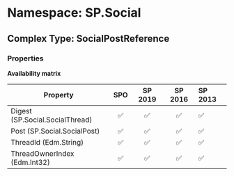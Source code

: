 # Namespace: SP.Social

## Complex Type: SocialPostReference

### Properties

**Availability matrix**

Property | SPO | SP 2019 | SP 2016 | SP 2013
----------|:---:|:-------:|:-------:|:-------
Digest (SP.Social.SocialThread) | ✅ | ✅ | ✅ | ✅
Post (SP.Social.SocialPost) | ✅ | ✅ | ✅ | ✅
ThreadId (Edm.String) | ✅ | ✅ | ✅ | ✅
ThreadOwnerIndex (Edm.Int32) | ✅ | ✅ | ✅ | ✅
